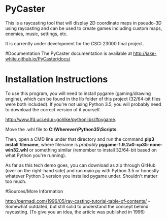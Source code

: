 # PyCaster
This is a raycasting tool that will display 2D coordinate maps in pseudo-3D using raycasting and can be used to create games including custom maps, enemies, music, settings, etc.

It is currently under development for the CSCI 23000 final project.

#Documentation
The PyCaster documentation is available at http://jake-white.github.io/PyCaster/docs/

# Installation Instructions
To use this program, you will need to install pygame (gaming/drawing engine), which can be found in the lib folder of this project (32/64-bit files were both included).  If you're not using Python 3.5, you will probably need to download the correct version of it yourself.

http://www.lfd.uci.edu/~gohlke/pythonlibs/#pygame.

Move the .whl file to **C:\Wherever\Python35\Scripts**.

Then, open a CMD line under that directory and run the command **pip3 install filename**, where filename is *probably* **pygame-1.9.2a0-cp35-none-win32.whl** or something similar (remember to install 32/64-bit based on what Python you're running).

As far as this tech demo goes, you can download as zip through GitHub (over on the right-hand side) and run main.py with Python 3.5 or honestly whatever Python 3 version you installed pygame under.  Shouldn't matter too much.

#Sources/More Information

http://permadi.com/1996/05/ray-casting-tutorial-table-of-contents/ - Somewhat outdated, but still solid to understand the concept behind raycasting. (To give you an idea, the article was published in 1996)
